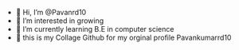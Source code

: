 - 👋 Hi, I’m @Pavanrd10
- 👀 I’m interested in growing
- 🌱 I’m currently learning B.E in computer science 
- 👀 this is my Collage Github for my orginal profile Pavankumarrd10

<!---
Pavanrd10/Pavanrd10 is a ✨ special ✨ repository because its `README.md` (this file) appears on your GitHub profile.
You can click the Preview link to take a look at your changes.
--->
